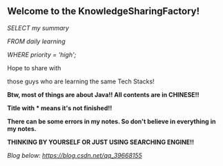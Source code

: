 ## Welcome to the KnowledgeSharingFactory!



*SELECT my summary*

*FROM daily learning*

*WHERE priority =  'high';*



Hope to share with 

those guys who are learning the same Tech Stacks!



**Btw, most of things are about Java!! All contents are in CHINESE!!**

**Title with * means it's not finished!!**

**There can be some errors in my notes. So don't believe in everything in my notes.**

**THINKING BY YOURSELF OR JUST USING SEARCHING ENGINE!!**

*Blog below: https://blog.csdn.net/qq_39668155*

